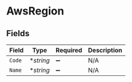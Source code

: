 # AwsRegion


## Fields

| Field              | Type               | Required           | Description        |
| ------------------ | ------------------ | ------------------ | ------------------ |
| `Code`             | **string*          | :heavy_minus_sign: | N/A                |
| `Name`             | **string*          | :heavy_minus_sign: | N/A                |